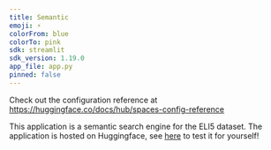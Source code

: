 ```yaml
---
title: Semantic
emoji: ⚡
colorFrom: blue
colorTo: pink
sdk: streamlit
sdk_version: 1.19.0
app_file: app.py
pinned: false
---
```


Check out the configuration reference at https://huggingface.co/docs/hub/spaces-config-reference

This application is a semantic search engine for the ELI5 dataset. The application is hosted on Huggingface, see <a href="https://huggingface.co/spaces/dhmeltzer/semantic">here</a> to test it for yourself!

